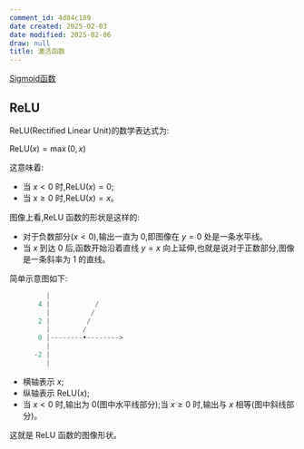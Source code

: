 ```yaml
---
comment_id: 4d04c189
date created: 2025-02-03
date modified: 2025-02-06
draw: null
title: 激活函数
---
```

[Sigmoid函数](Sigmoid函数.md)

## ReLU

ReLU(Rectified Linear Unit)的数学表达式为:

$\text{ReLU}(x) = \max(0, x)$

这意味着:

- 当 $x < 0$ 时,$\text{ReLU}(x) = 0$;
- 当 $x \ge 0$ 时,$\text{ReLU}(x) = x$。

图像上看,ReLU 函数的形状是这样的:

- 对于负数部分($x < 0$),输出一直为 0,即图像在 $y = 0$ 处是一条水平线。
- 当 $x$ 到达 0 后,函数开始沿着直线 $y = x$ 向上延伸,也就是说对于正数部分,图像是一条斜率为 1 的直线。

简单示意图如下:

```Java
         |
       4 |           /
         |          /
       2 |         /
         |        /
       0 |--------•-------->
         |       
      -2 |       
         |
```

- 横轴表示 $x$;
- 纵轴表示 $\text{ReLU}(x)$;
- 当 $x<0$ 时,输出为 0(图中水平线部分);当 $x \ge 0$ 时,输出与 $x$ 相等(图中斜线部分)。

这就是 ReLU 函数的图像形状。

